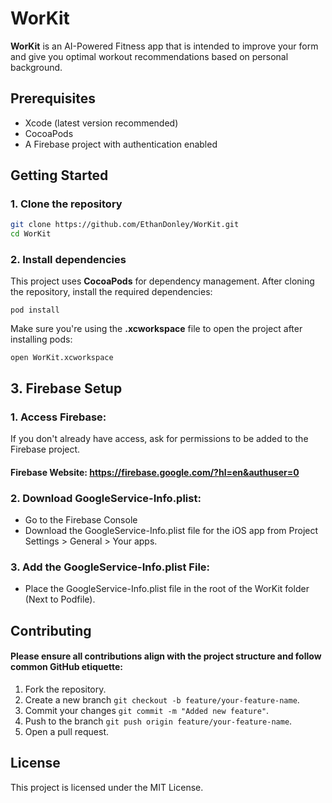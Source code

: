 # WorKit

**WorKit** is an AI-Powered Fitness app that is intended to improve your form and give you optimal workout recommendations based on personal background. 

## Prerequisites
- Xcode (latest version recommended)
- CocoaPods
- A Firebase project with authentication enabled

## Getting Started

### 1. Clone the repository
```bash
git clone https://github.com/EthanDonley/WorKit.git
cd WorKit
```

### 2. Install dependencies
This project uses **CocoaPods** for dependency management. After cloning the repository, install the required dependencies:

`pod install`

Make sure you're using the **.xcworkspace** file to open the project after installing pods:
 
`open WorKit.xcworkspace`

## 3. Firebase Setup

### 1. Access Firebase:
If you don't already have access, ask for permissions to be added to the Firebase project.

#### Firebase Website: https://firebase.google.com/?hl=en&authuser=0

### 2. Download GoogleService-Info.plist:

- Go to the Firebase Console
- Download the GoogleService-Info.plist file for the iOS app from Project Settings > General > Your apps.

### 3. Add the GoogleService-Info.plist File:
- Place the GoogleService-Info.plist file in the root of the WorKit folder (Next to Podfile).

## Contributing

#### Please ensure all contributions align with the project structure and follow common GitHub etiquette:

1. Fork the repository.
2. Create a new branch `git checkout -b feature/your-feature-name`.
3. Commit your changes `git commit -m "Added new feature"`.
4. Push to the branch `git push origin feature/your-feature-name`.
5. Open a pull request.

## License

This project is licensed under the MIT License.
